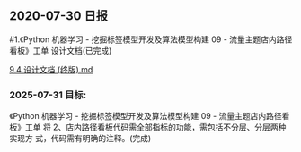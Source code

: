 ## 2020-07-30 日报

#1.《Python 机器学习 - 挖掘标签模型开发及算法模型构建 09 - 流量主题店内路径看板》工单
设计文档(已完成)

[9.4 设计文档 (终版).md](../gongdan/09%E3%80%8APython%20%E6%9C%BA%E5%99%A8%E5%AD%A6%E4%B9%A0%20-%20%E6%8C%96%E6%8E%98%E6%A0%87%E7%AD%BE%E6%A8%A1%E5%9E%8B%E5%BC%80%E5%8F%91%E5%8F%8A%E7%AE%97%E6%B3%95%E6%A8%A1%E5%9E%8B%E6%9E%84%E5%BB%BA%2009%20-%20%E6%B5%81%E9%87%8F%E4%B8%BB%E9%A2%98%E5%BA%97%E5%86%85%E8%B7%AF%E5%BE%84%E7%9C%8B%E6%9D%BF%E3%80%8B/1.%E8%AE%BE%E8%AE%A1%E6%96%87%E6%A1%A3/9.4%20%E8%AE%BE%E8%AE%A1%E6%96%87%E6%A1%A3%20%28%E7%BB%88%E7%89%88%29.md)

### 2025-07-31 目标:

《Python 机器学习 - 挖掘标签模型开发及算法模型构建 09 - 流量主题店内路径看板》工单
将
2、店内路径看板代码需全部指标的功能，需包括不分层、分层两种实现方
式，代码需有明确的注释。(完成)
